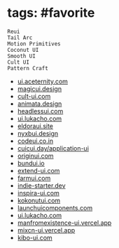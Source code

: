 # tags: #favorite

```
Reui
Tail Arc
Motion Primitives
Coconut UI
Smooth UI
Cult UI
Pattern Craft
```

- [ui.aceternity.com](https://ui.aceternity.com)
- [magicui.design](https://magicui.design)
- [cult-ui.com](https://cult-ui.com)
- [animata.design](https://animata.design)
- [headlessui.com](https://headlessui.com)
- [ui.lukacho.com](https://ui.lukacho.com)
- [eldoraui.site](https://eldoraui.site)
- [nyxbui.design](https://nyxbui.design)
- [codeui.co.in](https://codeui.co.in)
- [cuicui.day/application-ui](https://cuicui.day/application-ui)
- [originui.com](https://originui.com)
- [bundui.io](https://bundui.io)
- [extend-ui.com](https://extend-ui.com)
- [farmui.com](https://farmui.com)
- [indie-starter.dev](https://indie-starter.dev)
- [inspira-ui.com](https://inspira-ui.com)
- [kokonutui.com](https://kokonutui.com)
- [launchuicomponents.com](https://launchuicomponents.com)
- [ui.lukacho.com](https://ui.lukacho.com)
- [manfromexistence-ui.vercel.app](https://manfromexistence-ui.vercel.app)
- [mixcn-ui.vercel.app](https://mixcn-ui.vercel.app)
- [kibo-ui.com](https://kibo-ui.com)
